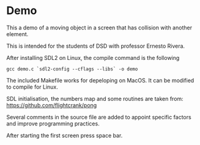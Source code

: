 # Demo

This a demo of a moving object in a screen that has collision with another
element.

This is intended for the students of DSD with professor Ernesto Rivera.

After installing SDL2 on Linux, the compile command is the following

	gcc demo.c `sdl2-config --cflags --libs` -o demo

The included Makefile works for depeloping on MacOS. It can be modified
to compile for Linux.

SDL initialisation, the numbers map and some routines are taken from:
https://github.com/flightcrank/pong

Several comments in the source file are added to appoint specific factors
and improve programming practices.

After starting the first screen press space bar.

